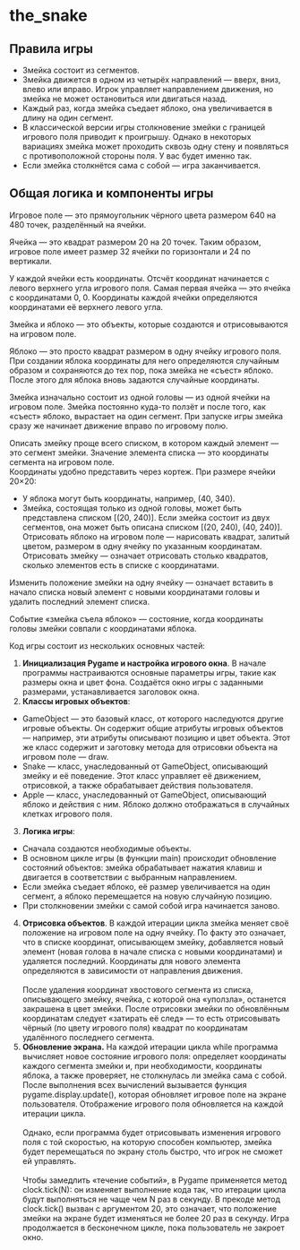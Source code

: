 # the_snake

## Правила игры
- Змейка состоит из сегментов.
- Змейка движется в одном из четырёх направлений — вверх, вниз, влево или вправо. Игрок управляет направлением движения, но змейка не может остановиться или двигаться назад.
- Каждый раз, когда змейка съедает яблоко, она увеличивается в длину на один сегмент.
- В классической версии игры столкновение змейки с границей игрового поля приводит к проигрышу. Однако в некоторых вариациях змейка может проходить сквозь одну стену и появляться с противоположной стороны поля. У вас будет именно так.
- Если змейка столкнётся сама с собой — игра заканчивается.

## Общая логика и компоненты игры
Игровое поле — это прямоугольник чёрного цвета размером 640 на 480 точек, разделённый на ячейки.  

Ячейка — это квадрат размером 20 на 20 точек. Таким образом, игровое поле имеет размер 32 ячейки по горизонтали и 24 по вертикали.   

У каждой ячейки есть координаты. Отсчёт координат начинается с левого верхнего угла игрового поля. Самая первая ячейка — это ячейка с координатами 0, 0. Координаты каждой ячейки определяются координатами её верхнего левого угла.  

Змейка и яблоко — это объекты, которые создаются и отрисовываются на игровом поле.  

Яблоко — это просто квадрат размером в одну ячейку игрового поля. При создании яблока координаты для него определяются случайным образом и сохраняются до тех пор, пока змейка не «съест» яблоко. После этого для яблока вновь задаются случайные координаты.  

Змейка изначально состоит из одной головы — из одной ячейки на игровом поле. Змейка постоянно куда-то ползёт и после того, как «съест» яблоко, вырастает на один сегмент. При запуске игры змейка сразу же начинает движение вправо по игровому полю.  

Описать змейку проще всего списком, в котором каждый элемент — это сегмент змейки. Значение элемента списка — это координаты сегмента на игровом поле.  
Координаты удобно представить через кортеж. При размере ячейки 20×20:
- У яблока могут быть координаты, например, (40, 340).
- Змейка, состоящая только из одной головы, может быть представлена списком [(20, 240)]. Если змейка состоит из двух сегментов, она может быть описана списком [(20, 240), (40, 240)].
Отрисовать яблоко на игровом поле — нарисовать квадрат, залитый цветом, размером в одну ячейку по указанным координатам.  
Отрисовать змейку — означает отрисовать столько квадратов, сколько элементов есть в списке с координатами.  

Изменить положение змейки на одну ячейку — означает вставить в начало списка новый элемент с новыми координатами головы и удалить последний элемент списка.

Событие «змейка съела яблоко» — состояние, когда координаты головы змейки совпали с координатами яблока.

Код игры состоит из нескольких основных частей:
1. **Инициализация Pygame и настройка игрового окна**. В начале программы настраиваются основные параметры игры, такие как размеры окна и цвет фона. Создаётся окно игры с заданными размерами, устанавливается заголовок окна.
2. **Классы игровых объектов**:
- GameObject — это базовый класс, от которого наследуются другие игровые объекты. Он содержит общие атрибуты игровых объектов — например, эти атрибуты описывают позицию и цвет объекта. Этот же класс содержит и заготовку метода для отрисовки объекта на игровом поле — draw.
- Snake — класс, унаследованный от GameObject, описывающий змейку и её поведение. Этот класс управляет её движением, отрисовкой, а также обрабатывает действия пользователя.
- Apple — класс, унаследованный от GameObject, описывающий яблоко и действия с ним. Яблоко должно отображаться в случайных клетках игрового поля.
3. **Логика игры**:
- Сначала создаются необходимые объекты.
- В основном цикле игры (в функции main) происходит обновление состояний объектов: змейка обрабатывает нажатия клавиш и двигается в соответствии с выбранным направлением.
- Если змейка съедает яблоко, её размер увеличивается на один сегмент, а яблоко перемещается на новую случайную позицию.
- При столкновении змейки с самой собой игра начинается заново.
4. **Отрисовка объектов**. В каждой итерации цикла змейка меняет своё положение на игровом поле на одну ячейку. По факту это означает, что в списке координат, описывающем змейку, добавляется новый элемент (новая голова в начале списка с новыми координатами) и удаляется последний. Координаты для нового элемента определяются в зависимости от направления движения.<br><br>
После удаления координат хвостового сегмента из списка, описывающего змейку, ячейка, с которой она «уползла», останется закрашена в цвет змейки. После отрисовки змейки по обновлённым координатам следует «затирать её след» — то есть отрисовывать чёрный (по цвету игрового поля) квадрат по координатам удалённого последнего сегмента.
5. **Обновление экрана.** На каждой итерации цикла while программа вычисляет новое состояние игрового поля: определяет координаты каждого сегмента змейки и, при необходимости, координаты яблока, а также проверяет, не столкнулась ли змейка сама с собой. После выполнения всех вычислений вызывается функция pygame.display.update(), которая обновляет игровое поле на экране пользователя. Отображение игрового поля обновляется на каждой итерации цикла.<br><br>
Однако, если программа будет отрисовывать изменения игрового поля с той скоростью, на которую способен компьютер, змейка будет перемещаться по экрану столь быстро, что игрок не сможет ей управлять.<br><br>
Чтобы замедлить «течение событий», в Pygame применяется метод clock.tick(N): он изменяет выполнение кода так, что итерации цикла будут выполняться не чаще чем N раз в секунду. В прекоде метод clock.tick() вызван с аргументом 20, это означает, что положение змейки на экране будет изменяться не более 20 раз в секунду.
Игра продолжается в бесконечном цикле, пока пользователь не закроет окно.








